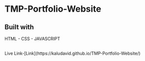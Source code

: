 # TMP-Portfolio-Website 

## Built with 
 
HTML - CSS - JAVASCRIPT 

</Br>
Live Link-[Link](https://kaludavid.github.io/TMP-Portfolio-Website/)

